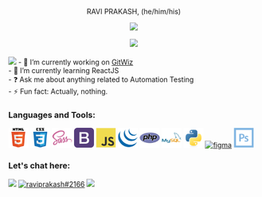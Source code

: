 <p align="center" color="#20232A">RAVI PRAKASH, (he/him/his)</p>
<p align="center">
<a href="https://github.com/raviprakash11">
    <img src="https://readme-typing-svg.demolab.com?font=Fira+Code&center=true&weight=450&size=30&pause=800&color=23007EC6&width=440&height=45&lines=Hello+World;Namaste+World;Guten+Tag+World;Bonjour+World;Hola+World;Salam+World;Sawasdee+World;xin+chào+world;" /></a>
</p>
<div align="center">
<img src="https://api.visitorbadge.io/api/visitors?path=https%3A%2F%2Fgithub.com%2Fraviprakash11%2Fraviprakash11&label=VISITORS&labelColor=%23007EC6&countColor=%23ggg" />
</div>
<br>
<img src="https://www.animatedimages.org/data/media/562/animated-line-image-0184.gif" width="1920" height=""></img>
- 🔭 I’m currently working on <a href="https://raviprakash11.github.io/GitWiz" target="_blank">GitWiz</a></br>
- 🌱 I’m currently learning ReactJS </br>
- ❓ Ask me about anything related to Automation Testing</br>
- ⚡ Fun fact: Actually, nothing. </br>
<h3 align="left">Languages and Tools:</h3>
<p align="left"> <a href="https://www.w3.org/html/" target="_blank"> <img src="https://raw.githubusercontent.com/devicons/devicon/master/icons/html5/html5-original-wordmark.svg" alt="html5" width="40" height="40"/></a> <a href="https://www.w3schools.com/css/" target="_blank"> <img src="https://raw.githubusercontent.com/devicons/devicon/master/icons/css3/css3-original-wordmark.svg" alt="css3" width="40" height="40"/></a> <a href="https://www.w3.org/sass/" target="_blank"><img src="https://raw.githubusercontent.com/devicons/devicon/master/icons/sass/sass-original.svg" alt="sass" style="max-width:100%;" width="40" height="40"></a> <a target="_blank" rel="noopener noreferrer" href="https://raw.githubusercontent.com/github/explore/80688e429a7d4ef2fca1e82350fe8e3517d3494d/topics/bootstrap/bootstrap.png"> <img src="https://raw.githubusercontent.com/github/explore/80688e429a7d4ef2fca1e82350fe8e3517d3494d/topics/bootstrap/bootstrap.png" style="max-width: 100%;" height="40"></a> <a href="https://developer.mozilla.org/en-US/docs/Web/JavaScript" target="_blank"> <img src="https://raw.githubusercontent.com/devicons/devicon/master/icons/javascript/javascript-original.svg" alt="Javascript" width="40" height="40"/></a> <a href="https://developer.mozilla.org/en-US/docs/Web/jQuery" target="_blank"> <img src="https://raw.githubusercontent.com/devicons/devicon/master/icons/jquery/jquery-original.svg" alt="jquery" width="40" height="40"/></a> <a href="https://www.php.net" rel="nofollow"> <img src="https://raw.githubusercontent.com/devicons/devicon/master/icons/php/php-original.svg" alt="php" style="max-width: 100%;" width="40" height="40"></a> <a href="https://www.mysql.com/" rel="nofollow"> <img src="https://raw.githubusercontent.com/devicons/devicon/master/icons/mysql/mysql-original-wordmark.svg" alt="mysql" style="max-width: 100%;" width="40" height="40"></a> <a href="https://www.python.org" rel="nofollow"> <img src="https://raw.githubusercontent.com/devicons/devicon/master/icons/python/python-original.svg" alt="python" style="max-width: 100%;" width="40" height="40"></a> <a href="https://www.figma.com/" target="_blank"> <img src="https://www.vectorlogo.zone/logos/figma/figma-icon.svg" alt="figma" width="40" height="40"/></a> <a href="https://www.photoshop.com/en" target="_blank"> <img src="https://raw.githubusercontent.com/devicons/devicon/master/icons/photoshop/photoshop-line.svg" alt="photoshop" width="40" height="40"/></a> </p>

<h3 align="left">Let's chat here:</h3>
<a href="https://www.linkedin.com/in/raviprakash11" target="_blank"><img src="https://img.shields.io/badge/-LinkedIn-%230077B5?style=for-the-badge&logo=linkedin&logoColor=white" target="_blank"></a>
<a href="https://discordapp.com/users/955343456266506241"><img src="https://img.shields.io/badge/Discord-7289DA?style=for-the-badge&logo=discord&logoColor=white" alt="raviprakash#2166" ></a>

<img src="https://github-readme-activity-graph.cyclic.app/graph?username=raviprakash11&bg_color=161B22&color=e49b0f&line=bababa&point=a76c6c&area=true&hide_border=true&hide_title=true" />
